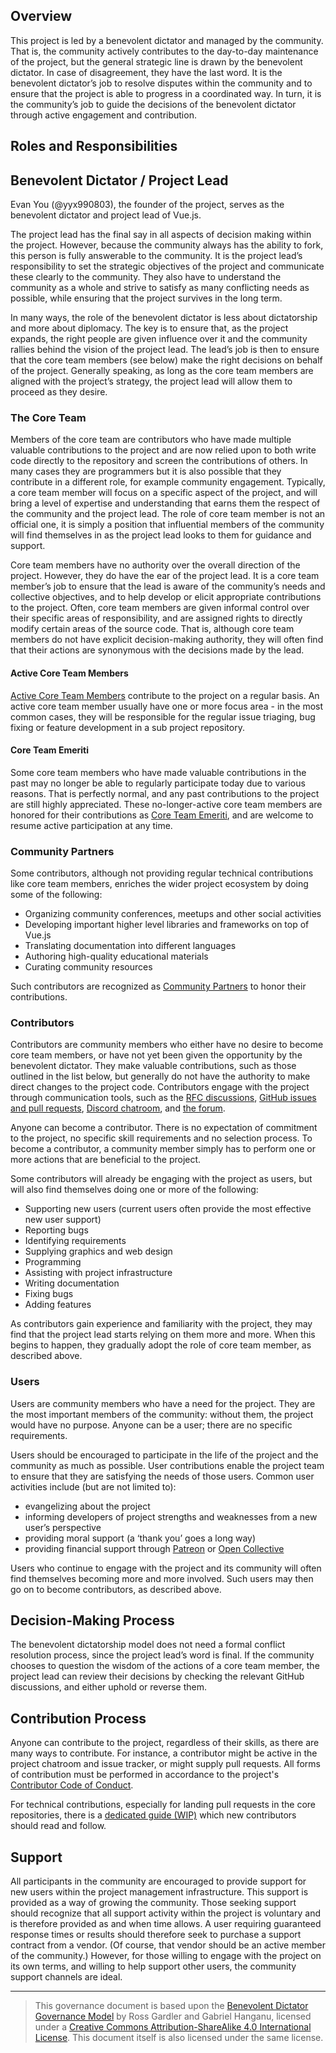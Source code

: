 ## Overview

This project is led by a benevolent dictator and managed by the community. That is, the community actively contributes to the day-to-day maintenance of the project, but the general strategic line is drawn by the benevolent dictator. In case of disagreement, they have the last word. It is the benevolent dictator’s job to resolve disputes within the community and to ensure that the project is able to progress in a coordinated way. In turn, it is the community’s job to guide the decisions of the benevolent dictator through active engagement and contribution.

## Roles and Responsibilities

## Benevolent Dictator / Project Lead

Evan You (@yyx990803), the founder of the project, serves as the benevolent dictator and project lead of Vue.js.

The project lead has the final say in all aspects of decision making within the project. However, because the community always has the ability to fork, this person is fully answerable to the community. It is the project lead’s responsibility to set the strategic objectives of the project and communicate these clearly to the community. They also have to understand the community as a whole and strive to satisfy as many conflicting needs as possible, while ensuring that the project survives in the long term.

In many ways, the role of the benevolent dictator is less about dictatorship and more about diplomacy. The key is to ensure that, as the project expands, the right people are given influence over it and the community rallies behind the vision of the project lead. The lead’s job is then to ensure that the core team members (see below) make the right decisions on behalf of the project. Generally speaking, as long as the core team members are aligned with the project’s strategy, the project lead will allow them to proceed as they desire.

### The Core Team

Members of the core team are contributors who have made multiple valuable contributions to the project and are now relied upon to both write code directly to the repository and screen the contributions of others. In many cases they are programmers but it is also possible that they contribute in a different role, for example community engagement. Typically, a core team member will focus on a specific aspect of the project, and will bring a level of expertise and understanding that earns them the respect of the community and the project lead. The role of core team member is not an official one, it is simply a position that influential members of the community will find themselves in as the project lead looks to them for guidance and support.

Core team members have no authority over the overall direction of the project. However, they do have the ear of the project lead. It is a core team member’s job to ensure that the lead is aware of the community’s needs and collective objectives, and to help develop or elicit appropriate contributions to the project. Often, core team members are given informal control over their specific areas of responsibility, and are assigned rights to directly modify certain areas of the source code. That is, although core team members do not have explicit decision-making authority, they will often find that their actions are synonymous with the decisions made by the lead.

#### Active Core Team Members

[Active Core Team Members](https://vuejs.org/v2/guide/team.html#active-core-team-members) contribute to the project on a regular basis. An active core team member usually have one or more focus area - in the most common cases, they will be responsible for the regular issue triaging, bug fixing or feature development in a sub project repository.

#### Core Team Emeriti

Some core team members who have made valuable contributions in the past may no longer be able to regularly participate today due to various reasons. That is perfectly normal, and any past contributions to the project are still highly appreciated. These no-longer-active core team members are honored for their contributions as [Core Team Emeriti](https://vuejs.org/v2/guide/team.html#core-team-emeriti), and are welcome to resume active participation at any time.

### Community Partners

Some contributors, although not providing regular technical contributions like core team members, enriches the wider project ecosystem by doing some of the following:

- Organizing community conferences, meetups and other social activities
- Developing important higher level libraries and frameworks on top of Vue.js
- Translating documentation into different languages
- Authoring high-quality educational materials
- Curating community resources

Such contributors are recognized as [Community Partners](https://vuejs.org/v2/guide/team.html#community-partners) to honor their contributions.

### Contributors

Contributors are community members who either have no desire to become core team members, or have not yet been given the opportunity by the benevolent dictator. They make valuable contributions, such as those outlined in the list below, but generally do not have the authority to make direct changes to the project code. Contributors engage with the project through communication tools, such as the [RFC discussions](https://github.com/vuejs/rfcs), [GitHub issues and pull requests](http://github.com/vuejs), [Discord chatroom](http://chat.vuejs.org), and [the forum](http://forum.vuejs.org).

Anyone can become a contributor. There is no expectation of commitment to the project, no specific skill requirements and no selection process. To become a contributor, a community member simply has to perform one or more actions that are beneficial to the project.

Some contributors will already be engaging with the project as users, but will also find themselves doing one or more of the following:

- Supporting new users (current users often provide the most effective new user support)
- Reporting bugs
- Identifying requirements
- Supplying graphics and web design
- Programming
- Assisting with project infrastructure
- Writing documentation
- Fixing bugs
- Adding features

As contributors gain experience and familiarity with the project, they may find that the project lead starts relying on them more and more. When this begins to happen, they gradually adopt the role of core team member, as described above.

### Users

Users are community members who have a need for the project. They are the most important members of the community: without them, the project would have no purpose. Anyone can be a user; there are no specific requirements.

Users should be encouraged to participate in the life of the project and the community as much as possible. User contributions enable the project team to ensure that they are satisfying the needs of those users. Common user activities include (but are not limited to):

- evangelizing about the project
- informing developers of project strengths and weaknesses from a new user’s perspective
- providing moral support (a ‘thank you’ goes a long way)
- providing financial support through [Patreon](https://patreon.com/evanyou) or [Open Collective](https://opencollective.com/vuejs)

Users who continue to engage with the project and its community will often find themselves becoming more and more involved. Such users may then go on to become contributors, as described above.

## Decision-Making Process

The benevolent dictatorship model does not need a formal conflict resolution process, since the project lead’s word is final. If the community chooses to question the wisdom of the actions of a core team member, the project lead can review their decisions by checking the relevant GitHub discussions, and either uphold or reverse them.

## Contribution Process

Anyone can contribute to the project, regardless of their skills, as there are many ways to contribute. For instance, a contributor might be active in the project chatroom and issue tracker, or might supply pull requests. All forms of contribution must be performed in accordance to the project's [Contributor Code of Conduct](./coc.html).

For technical contributions, especially for landing pull requests in the core repositories, there is a [dedicated guide (WIP)]() which new contributors should read and follow.

## Support

All participants in the community are encouraged to provide support for new users within the project management infrastructure. This support is provided as a way of growing the community. Those seeking support should recognize that all support activity within the project is voluntary and is therefore provided as and when time allows. A user requiring guaranteed response times or results should therefore seek to purchase a support contract from a vendor. (Of course, that vendor should be an active member of the community.) However, for those willing to engage with the project on its own terms, and willing to help support other users, the community support channels are ideal.

---

> This governance document is based upon the [Benevolent Dictator Governance Model](http://oss-watch.ac.uk/resources/benevolentdictatorgovernancemodel) by Ross Gardler and Gabriel Hanganu, licensed under a [Creative Commons Attribution-ShareAlike 4.0 International License](https://creativecommons.org/licenses/by-sa/4.0/). This document itself is also licensed under the same license.
